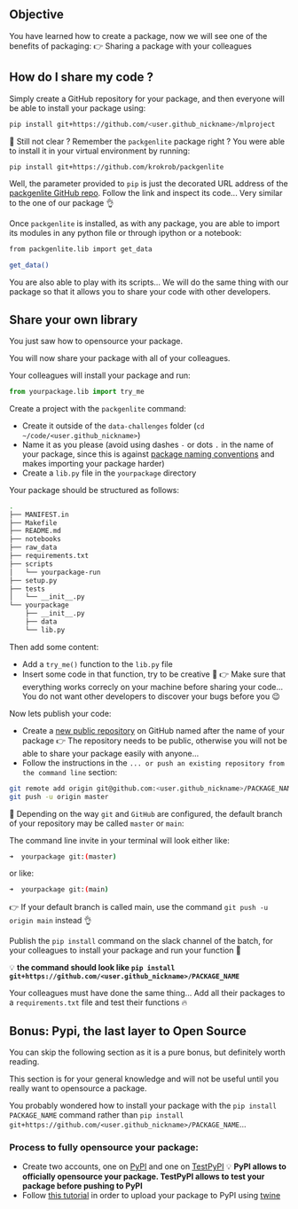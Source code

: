 ## Objective

You have learned how to create a package, now we will see one of the benefits of packaging:
👉 Sharing a package with your colleagues

## How do I share my code ?

Simply create a GitHub repository for your package, and then everyone will be able to install your package using:

```bash
pip install git+https://github.com/<user.github_nickname>/mlproject
```

🤔 Still not clear ?
Remember the `packgenlite` package right ?
You were able to install it in your virtual environment by running:

```bash
pip install git+https://github.com/krokrob/packgenlite
```

Well, the parameter provided to `pip` is just the decorated URL address of the [packgenlite GitHub repo](https://github.com/krokrob/packgenlite). Follow the link and inspect its code... Very similar to the one of our package 👌

Once `packgenlite` is installed, as with any package, you are able to import its modules in any python file or through ipython or a notebook:

```bash
from packgenlite.lib import get_data

get_data()
```

You are also able to play with its scripts... We will do the same thing with our package so that it allows you to share your code with other developers.

## Share your own library

You just saw how to opensource your package.

You will now share your package with all of your colleagues.

Your colleagues will install your package and run:

```python
from yourpackage.lib import try_me
```

Create a project with the `packgenlite` command:
- Create it outside of the `data-challenges` folder (`cd ~/code/<user.github_nickname>`)
- Name it as you please (avoid using dashes `-` or dots `.` in the name of your package, since this is against [package naming conventions](https://docs.python-guide.org/writing/structure/#modules) and makes importing your package harder)
- Create a `lib.py` file in the `yourpackage` directory

Your package should be structured as follows:

``` bash
.
├── MANIFEST.in
├── Makefile
├── README.md
├── notebooks
├── raw_data
├── requirements.txt
├── scripts
│   └── yourpackage-run
├── setup.py
├── tests
│   └── __init__.py
└── yourpackage
    ├── __init__.py
    ├── data
    └── lib.py
```

Then add some content:
- Add a `try_me()` function to the `lib.py` file
- Insert some code in that function, try to be creative 🎉
👉 Make sure that everything works correcly on your machine before sharing your code... You do not want other developers to discover your bugs before you 😉

Now lets publish your code:
- Create a [new public repository](https://github.com/new) on GitHub named after the name of your package
👉 The repository needs to be public, otherwise you will not be able to share your package easily with anyone...
- Follow the instructions in the `... or push an existing repository from the command line` section:

```bash
git remote add origin git@github.com:<user.github_nickname>/PACKAGE_NAME
git push -u origin master
```

🚨 Depending on the way `git` and `GitHub` are configured, the default branch of your repository may be called `master` or `main`:

The command line invite in your terminal will look either like:
``` bash
➜  yourpackage git:(master)
```

or like:
``` bash
➜  yourpackage git:(main)
```

👉 If your default branch is called main, use the command `git push -u origin main` instead 👌

Publish the `pip install` command on the slack channel of the batch, for your colleagues to install your package and run your function 🥳

💡 __the command should look like `pip install git+https://github.com/<user.github_nickname>/PACKAGE_NAME`__

Your colleagues must have done the same thing... Add all their packages to a `requirements.txt` file and test their functions 🔥

## Bonus: Pypi, the last layer to Open Source

You can skip the following section as it is a pure bonus, but definitely worth reading.

This section is for your general knowledge and will not be useful until you really want to opensource a package.

You probably wondered how to install your package with the `pip install PACKAGE_NAME` command rather than `pip install git+https://github.com/<user.github_nickname>/PACKAGE_NAME`...

### Process to fully opensource your package:

- Create two accounts, one on [PyPI](https://pypi.org/account/register/) and one on [TestPyPI](https://test.pypi.org/account/register/)
💡 __PyPI allows to officially opensource your package. TestPyPI allows to test your package before pushing to PyPI__
- Follow [this tutorial](https://anweshadas.in/how-to-upload-a-package-in-pypi-using-twine/) in order to upload your package to PyPI using [twine](https://twine.readthedocs.io/en/latest/)
